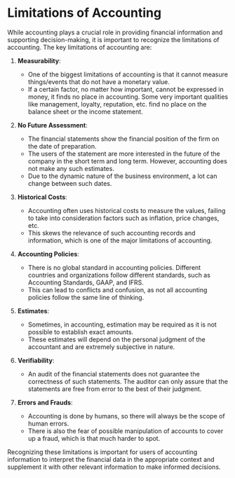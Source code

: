 
# Limitations of Accounting

While accounting plays a crucial role in providing financial information and supporting decision-making, it is important to recognize the limitations of accounting. The key limitations of accounting are:

1. **Measurability**:
   - One of the biggest limitations of accounting is that it cannot measure things/events that do not have a monetary value.
   - If a certain factor, no matter how important, cannot be expressed in money, it finds no place in accounting. Some very important qualities like management, loyalty, reputation, etc. find no place on the balance sheet or the income statement.

2. **No Future Assessment**:
   - The financial statements show the financial position of the firm on the date of preparation.
   - The users of the statement are more interested in the future of the company in the short term and long term. However, accounting does not make any such estimates.
   - Due to the dynamic nature of the business environment, a lot can change between such dates.

3. **Historical Costs**:
   - Accounting often uses historical costs to measure the values, failing to take into consideration factors such as inflation, price changes, etc.
   - This skews the relevance of such accounting records and information, which is one of the major limitations of accounting.

4. **Accounting Policies**:
   - There is no global standard in accounting policies. Different countries and organizations follow different standards, such as Accounting Standards, GAAP, and IFRS.
   - This can lead to conflicts and confusion, as not all accounting policies follow the same line of thinking.

5. **Estimates**:
   - Sometimes, in accounting, estimation may be required as it is not possible to establish exact amounts.
   - These estimates will depend on the personal judgment of the accountant and are extremely subjective in nature.

6. **Verifiability**:
   - An audit of the financial statements does not guarantee the correctness of such statements. The auditor can only assure that the statements are free from error to the best of their judgment.

7. **Errors and Frauds**:
   - Accounting is done by humans, so there will always be the scope of human errors.
   - There is also the fear of possible manipulation of accounts to cover up a fraud, which is that much harder to spot.

Recognizing these limitations is important for users of accounting information to interpret the financial data in the appropriate context and supplement it with other relevant information to make informed decisions.

